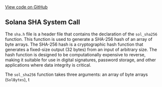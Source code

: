 [View code on GitHub](https://github.com/solana-labs/solana/blob/master/sdk/sbf/c/inc/sol/sha.h)

## Solana SHA System Call

The `sha.h` file is a header file that contains the declaration of the `sol_sha256` function. This function is used to generate a SHA-256 hash of an array of byte arrays. The SHA-256 hash is a cryptographic hash function that generates a fixed-size output (32 bytes) from an input of arbitrary size. The hash function is designed to be computationally expensive to reverse, making it suitable for use in digital signatures, password storage, and other applications where data integrity is critical.

The `sol_sha256` function takes three arguments: an array of byte arrays (`SolBytes`), t